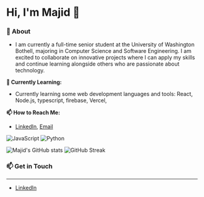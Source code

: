 
# Hi, I'm Majid 👋

### 📄 About
- I am currently a full-time senior student at the University of Washington Bothell, majoring in Computer Science and Software Engineering. I am excited to collaborate on innovative projects where I can apply my skills and continue learning alongside others who are passionate about technology.

**🌱 Currently Learning:** 
- Currently learning some web development languages and tools: React, Node.js, typescript, firebase, Vercel, 


**📫 How to Reach Me:** 
- [LinkedIn](https://www.linkedin.com/in/majid-iqbal10/), [Email](mailto:majidi2@uw.edu)


![JavaScript](https://img.shields.io/badge/-JavaScript-F7DF1E?logo=javascript&logoColor=black&style=flat)
![Python](https://img.shields.io/badge/-Python-3776AB?logo=python&logoColor=white&style=flat)

![Majid's GitHub stats](https://github-readme-stats.vercel.app/api?username=majid-iqbal1&show_icons=true&theme=radical)
![GitHub Streak](https://streak-stats.demolab.com/?user=majid-iqbal1&theme=radical)

### 📫 Get in Touch
---
- [LinkedIn](https://www.linkedin.com/in/majid-iqbal10/)
